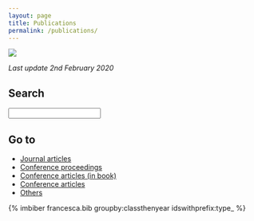 ```yaml
---
layout: page
title: Publications
permalink: /publications/
---
```

<div class="row">
  <div class="col-sm-12 col-xs-12"><img class="img-responsive" src="{{ "/img/pubb.png" }}" style="max-height: 200px"></div>
</div>

*Last update 2nd February 2020*

<div class="container" style="width: 100%; padding-left: 0px; padding-right: 0px;">
	<div class="row">
		<div class="col-12 hidden-xs hidden-sm" role="complementary">
			<div id="sidebar" class="papers-sidebar" role="complementary">
				<h2>Search</h2>
				<input type="text" class="text-input" id="filter" value="" type="search" />
				<h2>Go to</h2>
				<ul class="nav nav-stacked">
					<li><a href="#type_article">Journal articles</a></li>					<li><a href="#type_proceedings">Conference proceedings</a></li>
					<li><a href="#type_incollection">Conference articles (in book)</a></li>
					<li><a href="#type_inproceedings">Conference articles</a></li>
		<!--			<li><a href="#type_techreport">Technical reports</a></li> -->
					<li><a href="#type_misc">Others</a></li>	
				</ul>
			</div>	
		</div>	
		<div class="col-12" role="main">
        {% imbiber francesca.bib groupby:classthenyear idswithprefix:type_ %}
		</div>
	</div>
</div>


